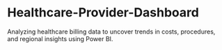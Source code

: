 # Healthcare-Provider-Dashboard
Analyzing healthcare billing data to uncover trends in costs, procedures, and regional insights using Power BI.
